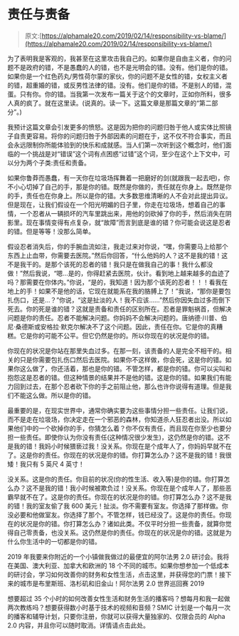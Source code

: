 # 责任与责备

> 原文:[https://alphamale20.com/2019/02/14/responsibility-vs-blame/](https://alphamale20.com/2019/02/14/responsibility-vs-blame/)

为了表明我是客观的，我甚至在这里攻击我自己的。如果你是自由主义者，你的问题不是政府的错，不是愚蠢的人的错，也不是光明会的错。没有。他们是你的错。如果你是一个红色药丸/男性荷尔蒙的家伙，你的问题不是女性的错，女权主义者的错，超重婚的错，或反男性法律的错。没有。他们是你的错。不是别人的错，混蛋。只有你。你的错。当我第一次发布一篇关于这个的文章时，正如你所料，很多人真的疯了。就在这里读。(说真的。读一下。这篇文章是那篇文章的“第二部分”。)

我预计这篇文章会引发更多的愤怒。这是因为把你的问题归咎于他人或实体比照镜子自责更容易。将你的问题归咎于外部因素的问题在于，这不仅不符合事实，而且会永远限制你所能体验到的快乐和成就感。当人们第一次听到这个概念时，他们面临的一个挑战是对“错误”这个词有点困惑“过错”这个词，至少在这个上下文中，可以分为两个子类:责任和责备。

如果你鲁莽而愚蠢，有一天你在垃圾场挥舞着一把磨好的剑(就跟我一起去吧)，你不小心切掉了自己的手，那是你的错。既然是你做的，责任就在你身上。既然是你的手，责任也在你身上。所以是你的错。大多数思维清晰的人不会对此提出异议。但是现在，让我们假设在一个阳光明媚的日子里，你走在垃圾场，想着自己的事情，一个忍者从一辆损坏的汽车里跳出来，用他的剑砍掉了你的手，然后消失在阴影里。现在事情变得有点复杂，就“故障”而言到底是谁的错？你可能会说这是忍者的错。但是等等！没那么简单。

假设忍者消失后，你的手腕血流如注，我走过来对你说，“嘿，你需要马上给那个东西上止血带，你需要去医院。”然后你回答，“什么他妈的人？这不是我的错！这不是我干的。是那个该死的忍者的错！我只是在做我自己的事！我什么都没做！”然后我说，“嗯…是的，你得赶紧去医院，伙计。看到地上越来越多的血迹了吗？那需要在你体内。”你说，“是的，我知道！因为那个该死的忍者！！！看我在地上的手！如果不是他的话，它现在就能系在我的胳膊上了！”我说，“那你是要包扎伤口，还是…？”你说，“这是扯淡的人！我不应该……”然后你因失血过多而倒下死去。你的死是谁的错？这就是责备和责任的区别所在。忍者是罪魁祸首，但解决问题是你的责任。忍者不能解决问题。你妈妈不会解决问题的。唐纳德·川普、伯尼·桑德斯或安格拉·默克尔解决不了这个问题。因此，责任在你。它是你的真糟糕。它是你的可能不公平。但它仍然是你的。所以你现在的状况是你的错。

你现在的状况是你站在那里失血过多。在那一刻，该责备的人是完全不相干的。相关的只是你需要包扎伤口然后去医院。如果你不这样做，你会死，这是你的错。如果你这么做了，你还活着，那也是你的错。不管怎样，都是你的错。你可以尖叫和抱怨这是忍者的错。但这种情景的结果并不是他的错。这是你的错。如果我们有能力回到过去，在那个忍者砍下你的手之前阻止他，那么也许你说得有道理。但是我们不能这么做。所以是你的错。

最重要的是，在现实世界中，通常你确实要为这些事情分担一些责任。让我们说，而不是走在垃圾场，你决定走在一个邪恶的森林，你知道杀人狂忍者出没。所以如果他们中的一个砍掉你的手，你猜怎么着？你不仅有责任，而且现在你至少也要分担一些责任。即使你认为你没有责任(这种情况很少发生)，这仍然是你的错。这不是我的错！我妈小时候猥亵过我！没关系。你现在是个成年人了，你妈妈早就不在了。这是你的责任。你现在的状况是你的错。你打算怎么办？这不是我的错！我很矮！我只有 5 英尺 4 英寸！

没关系。这是你的责任。你目前的状况(你的性生活、收入等)是你的错。你打算怎么办？这不是我的错！我小时候被欺负过！没关系。你现在是个成年人了，那些恶霸早就不在了。这是你的责任。你现在的状况是你的错。你打算怎么办？这不是我的错！我的室友偷了我 600 美元！扯淡。你不需要有室友。你选择了那样做。你没必要和他做室友。你选择了那个。不管怎样，钱已经没了。这是你的责任。你现在的状况是你的错。你打算怎么办？诸如此类。不仅平时分担一些责备，就算你觉得自己零责备，也没关系。这仍然是你的责任。你现在的状况是你的错。这就是为什么你生活中的一切都是你的错。

2019 年我要来你附近的一个小镇做我做过的最便宜的阿尔法男 2.0 研讨会。我将在美国、澳大利亚、加拿大和欧洲的 18 个不同的城市。如果你想参加一个低成本的研讨会，学习如何改善你的财务和女性生活，点击这里，并获得您的门票！接下来的城市是布里斯班、洛杉矶和旧金山！阿尔法男 2.0 世界巡回赛 2019

想要超过 35 个小时的如何改善女性生活和财务生活的播客吗？想每月和我一起做两次教练吗？想要获得数小时基于技术的视频和音频？SMIC 计划是一个每月一次的播客和辅导计划，只要你注册，你就可以获得大量独家的、仅限会员的 Alpha 2.0 内容，并且你可以随时取消。详情请点击此处。
